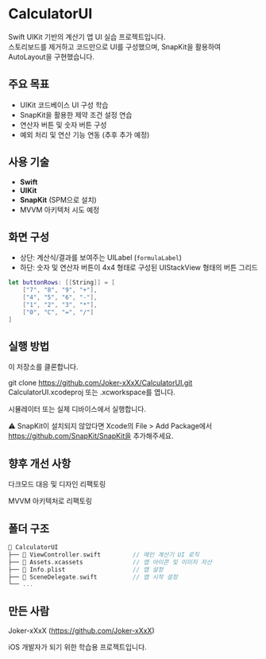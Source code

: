 # CalculatorUI

Swift UIKit 기반의 계산기 앱 UI 실습 프로젝트입니다.  
스토리보드를 제거하고 코드만으로 UI를 구성했으며, SnapKit을 활용하여 AutoLayout을 구현했습니다.  

## 주요 목표

- UIKit 코드베이스 UI 구성 학습
- SnapKit을 활용한 제약 조건 설정 연습
- 연산자 버튼 및 숫자 버튼 구성
- 예외 처리 및 연산 기능 연동 (추후 추가 예정)

## 사용 기술

- **Swift**
- **UIKit**
- **SnapKit** (SPM으로 설치)
- MVVM 아키텍처 시도 예정

## 화면 구성

- 상단: 계산식/결과를 보여주는 UILabel (`formulaLabel`)
- 하단: 숫자 및 연산자 버튼이 4x4 형태로 구성된 UIStackView 형태의 버튼 그리드

```swift
let buttonRows: [[String]] = [
    ["7", "8", "9", "+"],
    ["4", "5", "6", "-"],
    ["1", "2", "3", "*"],
    ["0", "C", "=", "/"]
]
```

## 실행 방법
이 저장소를 클론합니다.

git clone https://github.com/Joker-xXxX/CalculatorUI.git
CalculatorUI.xcodeproj 또는 .xcworkspace를 엽니다.

시뮬레이터 또는 실제 디바이스에서 실행합니다.

⚠️ SnapKit이 설치되지 않았다면 Xcode의 File > Add Package에서 https://github.com/SnapKit/SnapKit을 추가해주세요.

## 향후 개선 사항
다크모드 대응 및 디자인 리팩토링

MVVM 아키텍처로 리팩토링

## 폴더 구조
```cpp
📂 CalculatorUI
├── 📄 ViewController.swift         // 메인 계산기 UI 로직
├── 📂 Assets.xcassets              // 앱 아이콘 및 이미지 자산
├── 📄 Info.plist                   // 앱 설정
├── 📄 SceneDelegate.swift          // 앱 시작 설정
└── ...
```

## 만든 사람
Joker-xXxX (https://github.com/Joker-xXxX)

iOS 개발자가 되기 위한 학습용 프로젝트입니다.

